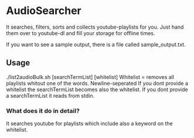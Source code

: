 # AudioSearcher

It searches, filters, sorts and collects youtube-playlists for you. 
Just hand them over to youtube-dl and fill your storage for offline times.

If you want to see a sample output, there is a file called sample_output.txt.

## Usage

./list2audioBulk.sh [searchTermList] [whitelist]
Whitelist = removes all playlists whitout one of the words. Newline-seperated
If you dont provide a whitelist the searchTermList becomes also the whitelist.
If you dont provide a searchTermList it reads from stdin.

### What does it do in detail?

It searches youtube for playlists which include also a keyword on the whitelist.
